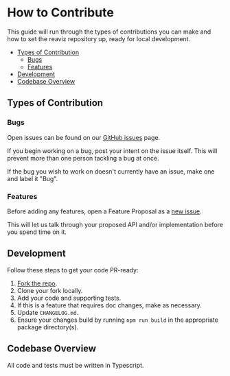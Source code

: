 # How to Contribute

This guide will run through the types of contributions you can make and how to set the reaviz repository up, ready for local development.

  - [Types of Contribution](#types-of-contribution)
    - [Bugs](#bugs)
    - [Features](#features)
  - [Development](#development)
  - [Codebase Overview](#codebase-overview)

## Types of Contribution

### Bugs

Open issues can be found on our [GitHub issues](https://github.com/reaviz/reaviz/issues) page.

If you begin working on a bug, post your intent on the issue itself. This will prevent more than one person tackling a bug at once.

If the bug you wish to work on doesn't currently have an issue, make one and label it "Bug".

### Features

Before adding any features, open a Feature Proposal as a [new issue](https://github.com/reaviz/reaviz/issues).

This will let us talk through your proposed API and/or implementation before you spend time on it.

## Development

Follow these steps to get your code PR-ready:

1. [Fork the repo](https://github.com/reaviz/reaviz).
2. Clone your fork locally.
3. Add your code and supporting tests.
4. If this is a feature that requires doc changes, make as necessary.
5. Update `CHANGELOG.md`.
6. Ensure your changes build by running `npm run build` in the appropriate package directory(s).

## Codebase Overview

All code and tests must be written in Typescript.
